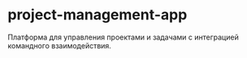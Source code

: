 # project-management-app
Платформа для управления проектами и задачами с интеграцией командного взаимодействия.

